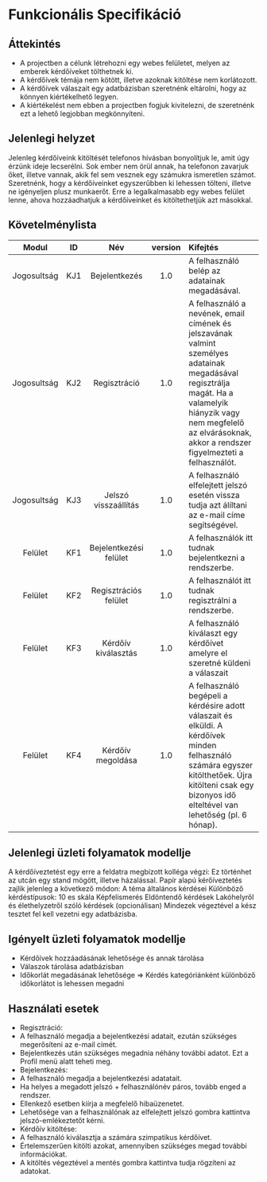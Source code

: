 Funkcionális Specifikáció
==========================

Áttekintés 
-----------
 - A projectben a célunk létrehozni egy webes felületet, melyen az emberek kérdőíveket tölthetnek ki.
 - A kérdőívek témája nem kötött, illetve azoknak kitöltése nem korlátozott.
 - A kérdőívek válaszait egy adatbázisban szeretnénk eltárolni, hogy az könnyen kiértékelhető legyen.
 - A kiértékelést nem ebben a projectben fogjuk kivitelezni, de szeretnénk ezt a lehető legjobban megkönnyíteni.

Jelenlegi helyzet
------------------
Jelenleg kérdőíveink kitöltését telefonos hívásban bonyolítjuk le, amit úgy érzünk ideje lecserélni. Sok ember nem örül annak, ha telefonon zavarjuk őket, illetve vannak,
akik fel sem vesznek egy számukra ismeretlen számot. Szeretnénk, hogy a kérdőíveinket egyszerűbben ki lehessen tölteni, illetve ne igényeljen plusz munkaerőt.
Erre a legalkalmasabb egy webes felület lenne, ahova hozzáadhatjuk a kérdőíveinket és kitöltethetjük azt másokkal.

Követelménylista
-----------------
| Modul | ID | Név | version | Kifejtés |
| :---: | :---: | :---: | :---: | :--- |
| Jogosultság | KJ1 | Bejelentkezés | 1.0 | A felhasználó belép az adatainak megadásával. |
| Jogosultság | KJ2 | Regisztráció | 1.0 | A felhasználó a nevének, email címének és jelszavának valmint személyes adatainak megadásával regisztrálja magát. Ha a valamelyik hiányzik vagy nem megfelelő az elvárásoknak, akkor a rendszer figyelmezteti a felhasználót.|
| Jogosultság | KJ3 | Jelszó visszaállítás | 1.0 | A felhasználó elfelejtett jelszó esetén vissza tudja azt álíltani az e-mail címe segítségével. | 
| Felület | KF1 | Bejelentkezési felület | 1.0 | A felhasználók itt tudnak bejelentkezni a rendszerbe. |
| Felület | KF2 | Regisztrációs felület | 1.0 | A felhasználót itt tudnak regisztrálni a rendszerbe. |
| Felület | KF3 | Kérdőív kiválasztás | 1.0 | A felhasználó kiválaszt egy kérdőívet amelyre el szeretné küldeni a válaszait |
| Felület | KF4 | Kérdőív megoldása | 1.0 | A felhasználó begépeli a kérdésire adott válaszait és elküldi. A kérdőívek minden felhasználó számára egyszer kitölthetőek. Újra kitölteni csak egy bizonyos idő elteltével van lehetőség (pl. 6 hónap). |


Jelenlegi üzleti folyamatok modellje
-------------------------------------
A kérdőíveztetést egy erre a feldatra megbízott kolléga végzi:
Ez történhet az utcán egy stand mögött, illetve házalással.
Papír alapú kérőíveztetés zajlik jelenleg a következő módon:
A téma általános kérdései
Különböző kérdéstípusok:
10 es skála
Képfelismerés
Eldöntendő kérdések
Lakóhelyről és élethelyzetről szóló kérdések (opcionálisan)
Mindezek végeztével a kész tesztet fel kell vezetni egy adatbázisba.


Igényelt üzleti folyamatok modellje
------------------------------------
- Kérdőívek hozzáadásának lehetősége és annak tárolása
- Válaszok tárolása adatbázisban
- Időkorlát megadásának lehetősége => Kérdés kategóriánként különböző időkorlátot is lehessen megadni

Használati esetek
------------------
- Regisztráció:
 - A felhasználó megadja a bejelentkezési adatait, ezután szükséges megerősíteni az e-mail címét. 
 - Bejelentkezés után szükséges megadnia néhány további adatot. Ezt a Profil menü alatt teheti meg.
- Bejelentkezés:
 - A felhasználó megadja a bejelentkezési adatatait.
 - Ha helyes a megadott jelszó + felhasználónév páros, tovább enged a rendszer.
 - Ellenkező esetben kiírja a megfelelő hibaüzenetet.
 - Lehetősége van a felhasználónak az elfelejtett jelszó gombra kattintva jelszó-emlékeztetőt kérni. 
- Kérdőív kitöltése: 
 - A felhasználó kiválasztja a számára szimpatikus kérdőívet.
 - Értelemszerűen kitölti azokat, amennyiben szükséges megad további információkat.
 - A kitöltés végeztével a mentés gombra kattintva tudja rögzíteni az adatokat.
